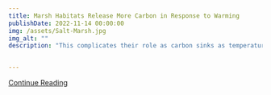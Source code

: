 ```yaml
---
title: Marsh Habitats Release More Carbon in Response to Warming 
publishDate: 2022-11-14 00:00:00
img: /assets/Salt-Marsh.jpg
img_alt: ""
description: "This complicates their role as carbon sinks as temperatures, and the sea level rises."


---
```




<a href="https://insideclimatenews.org/news/09012023/low-salt-marsh-habitats-carbon-climate-change/" target="_blank">Continue Reading</a>


